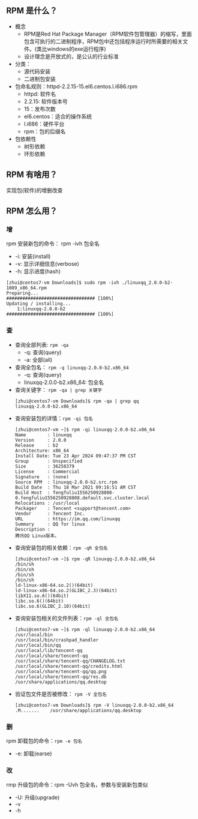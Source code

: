 ## RPM 是什么？
* 概念
  * RPM是Red Hat Package Manager（RPM软件包管理器）的缩写，里面包含可执行的二进制程序，RPM包中还包括程序运行时所需要的相关文件。(类比windows的exe运行程序)
  * 设计理念是开放式的，是公认的行业标准
* 分类：
  * 源代码安装
  * 二进制包安装
* 包命名规则：httpd-2.2.15-15.el6.centos.l.i686.rpm
  * httpd: 软件名
  * 2.2.15: 软件版本号
  * 15：发布次数
  * el6.centos：适合的操作系统
  * l.i686：硬件平台
  * rpm：包的后缀名
* 包依赖性
  * 树形依赖
  * 环形依赖

## RPM 有啥用？
实现包(软件)的增删改查

## RPM 怎么用？
### 增
rpm 安装新包的命令： rpm -ivh 包全名
* -i: 安装(install)
* -v: 显示详细信息(verbose)
* -h: 显示进度(hash)

```
[zhui@centos7-vm Downloads]$ sudo rpm -ivh ./linuxqq_2.0.0-b2-1089_x86_64.rpm 
Preparing...                          ################################# [100%]
Updating / installing...
    1:linuxqq-2.0.0-b2                 ################################# [100%]
```
### 查
* 查询全部列表: ``` rpm -qa ```
  * -q: 查询(query)
  * -a: 全部(all)
* 查询全包名： ``` rpm -q linuxqq-2.0.0-b2.x86_64 ```
  * -q: 查询(query)
  * linuxqq-2.0.0-b2.x86_64: 包全名
* 查询关键字： ``` rpm -qa | grep 关键字 ```
    ```
    [zhui@centos7-vm Downloads]$ rpm -qa | grep qq
    linuxqq-2.0.0-b2.x86_64
    ```
* 查询安装包的详情：``` rpm -qi 包名 ```
    ```
    [zhui@centos7-vm ~]$ rpm -qi linuxqq-2.0.0-b2.x86_64
    Name        : linuxqq
    Version     : 2.0.0
    Release     : b2
    Architecture: x86_64
    Install Date: Tue 23 Apr 2024 09:47:37 PM CST
    Group       : Unspecified
    Size        : 36250379
    License     : Commercial
    Signature   : (none)
    Source RPM  : linuxqq-2.0.0-b2.src.rpm
    Build Date  : Thu 18 Mar 2021 09:16:51 AM CST
    Build Host  : fengfuliu1556250928808-0.fengfuliu1556250928808.default.svc.cluster.local
    Relocations : /usr/local 
    Packager    : Tencent <support@tencent.com>
    Vendor      : Tencent Inc.
    URL         : https://im.qq.com/linuxqq
    Summary     : QQ for linux
    Description :
    腾讯QQ Linux版本。
    ```
* 查询安装包的相关依赖：``` rpm -qR 全包名 ```
    ```
    [zhui@centos7-vm ~]$ rpm -qR linuxqq-2.0.0-b2.x86_64
    /bin/sh
    /bin/sh
    /bin/sh
    /bin/sh
    ld-linux-x86-64.so.2()(64bit)
    ld-linux-x86-64.so.2(GLIBC_2.3)(64bit)
    libX11.so.6()(64bit)
    libc.so.6()(64bit)
    libc.so.6(GLIBC_2.10)(64bit)
    ```
* 查询安装包相关的文件列表：``` rpm -ql 全包名 ```
    ```
    [zhui@centos7-vm ~]$ rpm -ql linuxqq-2.0.0-b2.x86_64
    /usr/local/bin
    /usr/local/bin/crashpad_handler
    /usr/local/bin/qq
    /usr/local/lib/tencent-qq
    /usr/local/share/tencent-qq
    /usr/local/share/tencent-qq/CHANGELOG.txt
    /usr/local/share/tencent-qq/credits.html
    /usr/local/share/tencent-qq/qq.png
    /usr/local/share/tencent-qq/res.db
    /usr/share/applications/qq.desktop
    ```
* 验证包文件是否被修改： ``` rpm -V 全包名 ```
    ```
    [zhui@centos7-vm Downloads]$ rpm -V linuxqq-2.0.0-b2.x86_64
    .M.......    /usr/share/applications/qq.desktop
    ```
### 删
rpm 卸载包的命令：``` rpm -e 包名 ```
* -e: 卸载(earse)

### 改
rmp 升级包的命令：rpm -Uvh 包全名，参数与安装新包类似
* -U: 升级(upgrade)
* -v
* -h